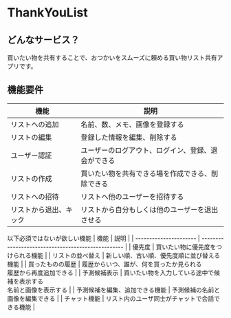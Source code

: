 # ThankYouList

## どんなサービス？

買いたい物を共有することで、おつかいをスムーズに頼める買い物リスト共有アプリです。

## 機能要件

| 機能                   | 説明                                               |
| ---------------------- | -------------------------------------------------- |
| リストへの追加         | 名前、数、メモ、画像を登録する                     |
| リストの編集           | 登録した情報を編集、削除する                       |
| ユーザー認証           | ユーザーのログアウト、ログイン、登録、退会ができる |
| リストの作成           | 買いたい物を共有できる場を作成できる、削除できる   |
| リストへの招待         | リストへ他のユーザーを招待する                     |
| リストから退出、キック | リストから自分もしくは他のユーザーを退出させる     |

以下必須ではないが欲しい機能
| 機能 | 説明 |
| ---------------------- | -------------------------------------------------- |
| 優先度 | 買いたい物に優先度をつけられる機能 |
| リストの並べ替え | 新しい順、古い順、優先度順に並び替える機能 |
| 買ったものの履歴 | 履歴からいつ、誰が、何を買ったか見られる<br>履歴から再度追加できる |
| 予測候補表示 | 買いたい物を入力している途中で候補を表示する<br>名前と画像を表示する |
| 予測候補を編集、追加できる機能 | 予測候補の名前と画像を編集できる |
| チャット機能 | リスト内のユーザ同士がチャットで会話できる機能 |
